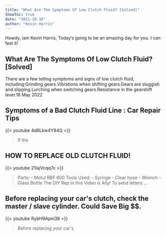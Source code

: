 ```yaml
---
title: "What Are The Symptoms Of Low Clutch Fluid? [Solved]"
ShowToc: true 
date: "2021-10-16"
author: "Kevin Harris" 
---
```


Howdy, iam Kevin Harris, Today’s going to be an amazing day for you. I can feel it!
## What Are The Symptoms Of Low Clutch Fluid? [Solved]
There are a few telling symptoms and signs of low clutch fluid, including:Grinding gears.Vibrations when shifting gears.Gears are sluggish and slipping.Lurching when switching gears.Resistance in the gearshift lever.16 May 2022

## Symptoms of a Bad Clutch Fluid Line : Car Repair Tips
{{< youtube 4d6Lkw4Y84Q >}}
>If the 

## HOW TO REPLACE OLD CLUTCH FLUID!
{{< youtube 21lajVcqq7c >}}
>Parts: - Motul RBF 600 Tools Used: - Syringe - Clear hose - Wrench - Glass Bottle The DIY Rep in this Video is Ally! To send letters ...

## Before replacing your car's clutch, check the master / slave cylinder. Could Save Big $$.
{{< youtube RybH9Apni38 >}}
>Before replacing your car's 

